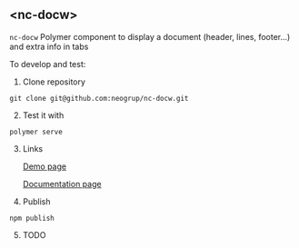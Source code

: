 ## &lt;nc-docw&gt;

`nc-docw` Polymer component to display a document (header, lines, footer...) and extra info in tabs

To develop and test:

1. Clone repository
```
git clone git@github.com:neogrup/nc-docw.git
```
2. Test it with
```
polymer serve
```
3. Links

   [Demo page](http://localhost:8000/components/nc-docw/demo)
  
   [Documentation page](http://localhost:8000/components/nc-docw/)


4. Publish

```
npm publish
```


5. TODO
   
